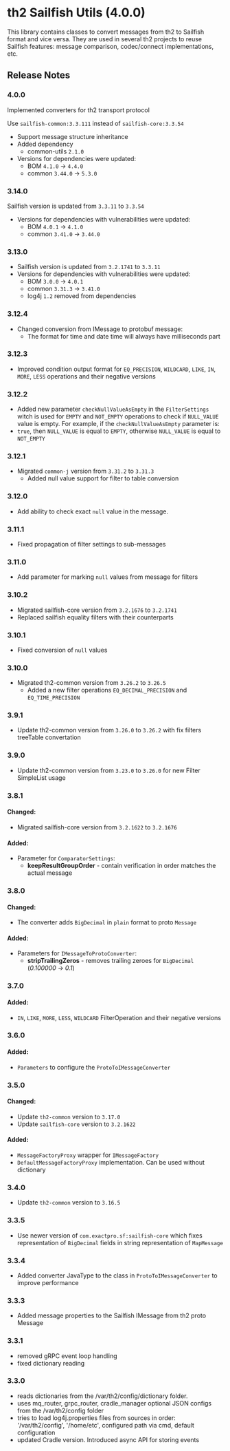 # th2 Sailfish Utils (4.0.0)

This library contains classes to convert messages from th2 to Sailfish format and vice versa. They are used in several
th2 projects to reuse Sailfish features: message comparison, codec/connect implementations, etc.

## Release Notes

### 4.0.0

Implemented converters for th2 transport protocol

Use `sailfish-common:3.3.111` instead of `sailfish-core:3.3.54`

+ Support message structure inheritance
+ Added dependency
    + common-utils `2.1.0`
+ Versions for dependencies were updated:
    + BOM `4.1.0` -> `4.4.0`
    + common `3.44.0` -> `5.3.0`

### 3.14.0

Sailfish version is updated from `3.3.11` to `3.3.54`

+ Versions for dependencies with vulnerabilities were updated:
    + BOM `4.0.1` -> `4.1.0`
    + common `3.41.0` -> `3.44.0`

### 3.13.0

+ Sailfish version is updated from `3.2.1741` to `3.3.11`
+ Versions for dependencies with vulnerabilities were updated:
    + BOM `3.0.0` -> `4.0.1`
    + common `3.31.3` -> `3.41.0`
    + log4j `1.2` removed from dependencies

### 3.12.4

+ Changed conversion from IMessage to protobuf message:
    + The format for time and date time will always have milliseconds part

### 3.12.3

+ Improved condition output format for `EQ_PRECISION`, `WILDCARD`, `LIKE`, `IN`, `MORE`, `LESS` operations and their
  negative versions

### 3.12.2

+ Added new parameter `checkNullValueAsEmpty` in the `FilterSettings` witch is used for `EMPTY` and `NOT_EMPTY`
  operations to check if `NULL_VALUE` value is empty. For example, if the `checkNullValueAsEmpty` parameter is:
+ `true`, then `NULL_VALUE` is equal to `EMPTY`, otherwise `NULL_VALUE` is equal to `NOT_EMPTY`

### 3.12.1

+ Migrated `common-j` version from `3.31.2` to `3.31.3`
    + Added null value support for filter to table conversion

### 3.12.0

+ Add ability to check exact `null` value in the message.

### 3.11.1

+ Fixed propagation of filter settings to sub-messages

### 3.11.0

+ Add parameter for marking `null` values from message for filters

### 3.10.2

+ Migrated sailfish-core version from `3.2.1676` to `3.2.1741`
+ Replaced sailfish equality filters with their counterparts

### 3.10.1

+ Fixed conversion of `null` values

### 3.10.0

+ Migrated th2-common version from `3.26.2` to `3.26.5`
    + Added a new filter operations `EQ_DECIMAL_PRECISION` and `EQ_TIME_PRECISION`

### 3.9.1

+ Update th2-common version from `3.26.0` to `3.26.2` with fix filters treeTable convertation

### 3.9.0

+ Update th2-common version from `3.23.0` to `3.26.0` for new Filter SimpleList usage

### 3.8.1

#### Changed:

+ Migrated sailfish-core version from `3.2.1622` to `3.2.1676`

#### Added:

+ Parameter for `ComparatorSettings`:
    + **keepResultGroupOrder** - contain verification in order matches the actual message

### 3.8.0

#### Changed:

+ The converter adds `BigDecimal` in `plain` format to proto `Message`

#### Added:

+ Parameters for `IMessageToProtoConverter`:
    + **stripTrailingZeros** - removes trailing zeroes for `BigDecimal` (_0.100000_ -> _0.1_)

### 3.7.0

#### Added:

+ `IN`, `LIKE`, `MORE`, `LESS`, `WILDCARD` FilterOperation and their negative versions

### 3.6.0

#### Added:

+ `Parameters` to configure the `ProtoToIMessageConverter`

### 3.5.0

#### Changed:

+ Update `th2-common` version to `3.17.0`
+ Update `sailfish-core` version to `3.2.1622`

#### Added:

+ `MessageFactoryProxy` wrapper for `IMessageFactory`
+ `DefaultMessageFactoryProxy` implementation. Can be used without dictionary

### 3.4.0

+ Update `th2-common` version to `3.16.5`

### 3.3.5

+ Use newer version of `com.exactpro.sf:sailfish-core` which fixes representation of `BigDecimal` fields in string
  representation of `MapMessage`

### 3.3.4

+ Added converter JavaType to the class in `ProtoToIMessageConverter` to improve performance

### 3.3.3

+ Added message properties to the Sailfish IMessage from th2 proto Message

### 3.3.1

+ removed gRPC event loop handling
+ fixed dictionary reading

### 3.3.0

+ reads dictionaries from the /var/th2/config/dictionary folder.
+ uses mq_router, grpc_router, cradle_manager optional JSON configs from the /var/th2/config folder
+ tries to load log4j.properties files from sources in order: '/var/th2/config', '/home/etc', configured path via cmd,
  default configuration
+ updated Cradle version. Introduced async API for storing events
